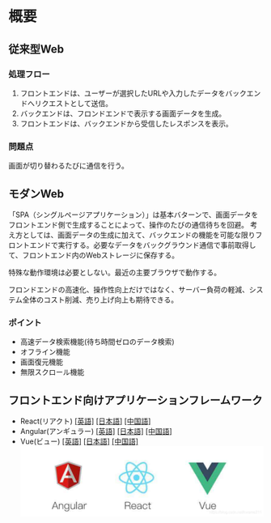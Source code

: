 概要
===========================

従来型Web
------------------------

### 処理フロー

1. フロントエンドは、ユーザーが選択したURLや入力したデータをバックエンドへリクエストとして送信。
2. バックエンドは、フロンドエンドで表示する画面データを生成。
3. フロントエンドは、バックエンドから受信したレスポンスを表示。

### 問題点

画面が切り替わるたびに通信を行う。

モダンWeb
------------------------

「SPA（シングルページアプリケーション）」は基本バターンで、画面データをフロントエンド側で生成することによって、操作のたびの通信待ちを回避。
考え方としては、画面データの生成に加えて、バックエンドの機能を可能な限りフロントエンドで実行する。必要なデータをバックグラウンド通信で事前取得して、フロントエンド内のWebストレージに保存する。

特殊な動作環境は必要としない。最近の主要ブラウザで動作する。

フロンドエンドの高速化、操作性向上だけではなく、サーバー負荷の軽減、システム全体のコスト削減、売り上げ向上も期待できる。

### ポイント

* 高速データ検索機能(待ち時間ゼロのデータ検索)
* オフライン機能
* 画面復元機能
* 無限スクロール機能

フロントエンド向けアプリケーションフレームワーク
------------------------------------------------

* React(リアクト) [[英語]](https://reactjs.org/)  [[日本語]](https://ja.reactjs.org/)  [[中国語]](https://zh-hans.reactjs.org/)
* Angular(アンギュラー) [[英語]](https://angular.io/)  [[日本語]](https://angular.jp/)  [[中国語]](https://v6.angular.live/)
* Vue(ビュー) [[英語]](https://vuejs.org/index.html)  [[日本語]](https://v3.ja.vuejs.org/)  [[中国語]](https://v3.cn.vuejs.org/)
![logo](logo.png "logo")
